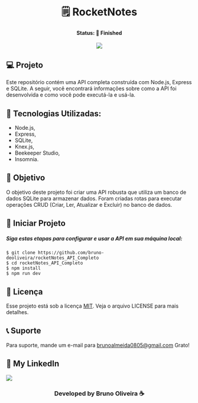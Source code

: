 <h1 align="center"> 🗒️ RocketNotes </h1>
<h4 align="center"> Status: 🚀 Finished </h4>

<p align="center">
  <img src="https://github.com/bruno-deoliveira/rocketNotes_API_Completo/assets/109918729/45e40e02-81b3-4281-be4b-de4c153023aa"
</p>
  
## 💻 Projeto
Este repositório contém uma API completa construída com Node.js, Express e SQLite. A seguir, você encontrará informações sobre como a API foi desenvolvida e como você pode executá-la e usá-la.

## 🚀 Tecnologias Utilizadas:
- Node.js, 
- Express, 
- SQLite,
- Knex.js,
- Beekeeper Studio,
- Insomnia.

## 🔖 Objetivo
O objetivo deste projeto foi criar uma API robusta que utiliza um banco de dados SQLite para armazenar dados. Foram criadas rotas para executar operações CRUD (Criar, Ler, Atualizar e Excluir) no banco de dados.

## 💾 Iniciar Projeto
<h5> Siga estas etapas para configurar e usar a API em sua máquina local: </h5>

```
$ git clone https://github.com/bruno-deoliveira/rocketNotes_API_Completo
$ cd rocketNotes_API_Completo
$ npm install
$ npm run dev 
```
## 📝 Licença
Esse projeto está sob a licença [MIT](). Veja o arquivo LICENSE para mais detalhes.

## 📞 Suporte
Para suporte, mande um e-mail para brunoalmeida0805@gmail.com Grato!

## 🔎 My LinkedIn 
<a href="https://www.linkedin.com/in/bruno-almeida-deoliveira"><img src="https://img.shields.io/badge/LinkedIn-0077B5?style=for-the-badge&logo=linkedin&logoColor=white"/></a>

<h3 align="center">Developed by Bruno Oliveira ☕</h3>
